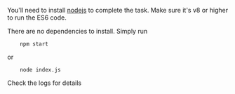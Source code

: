 You'll need to install [nodejs](https://nodejs.org/en/) to complete the task. Make sure it's v8 or higher to run the ES6 code.

There are no dependencies to install. Simply run
```
    npm start
```
or
```
    node index.js
```

Check the logs for details